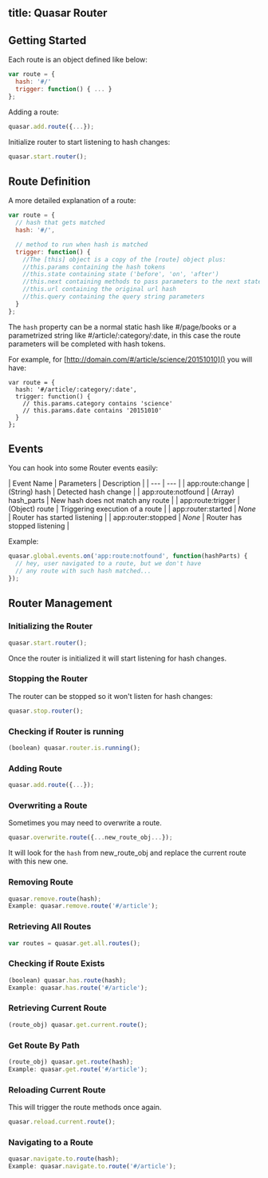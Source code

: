 title: Quasar Router
---

## Getting Started
Each route is an object defined like below:
``` js
var route = {
  hash: '#/'
  trigger: function() { ... }
};
```
Adding a route:
``` js
quasar.add.route({...});
```
Initialize router to start listening to hash changes:
``` js
quasar.start.router();
```

## Route Definition
A more detailed explanation of a route:
``` js
var route = {
  // hash that gets matched
  hash: '#/',

  // method to run when hash is matched
  trigger: function() {
    //The [this] object is a copy of the [route] object plus:
    //this.params containing the hash tokens
    //this.state containing state ('before', 'on', 'after')
    //this.next containing methods to pass parameters to the next state
    //this.url containing the original url hash
    //this.query containing the query string parameters
  }
};
```
The `hash` property can be a normal static hash like #/page/books or a parametrized string like #/article/:category/:date, in this case the route parameters will be completed with hash tokens.

For example, for [http://domain.com/#/article/science/20151010]() you will have:
```
var route = {
  hash: '#/article/:category/:date',
  trigger: function() {
    // this.params.category contains 'science'
    // this.params.date contains '20151010'
  }
};
```

## Events
You can hook into some Router events easily:

| Event Name | Parameters | Description |
| --- | --- |
| app:route:change | (String) hash | Detected hash change |
| app:route:notfound | (Array) hash_parts | New hash does not match any route |
| app:route:trigger | (Object) route | Triggering execution of a route |
| app:router:started | *None* | Router has started listening |
| app:router:stopped | *None* | Router has stopped listening |

Example:
``` js
quasar.global.events.on('app:route:notfound', function(hashParts) {
  // hey, user navigated to a route, but we don't have
  // any route with such hash matched...
});
```

## Router Management

### Initializing the Router
``` js
quasar.start.router();
```
Once the router is initialized it will start listening for hash changes.

### Stopping the Router
The router can be stopped so it won't listen for hash changes:
``` js
quasar.stop.router();
```

### Checking if Router is running
``` js
(boolean) quasar.router.is.running();
```

### Adding Route
``` js
quasar.add.route({...});
```

### Overwriting a Route
Sometimes you may need to overwrite a route.
``` js
quasar.overwrite.route({...new_route_obj...});
```
It will look for the `hash` from new_route_obj and replace the current route with this new one.

### Removing Route
``` js
quasar.remove.route(hash);
Example: quasar.remove.route('#/article');
```

### Retrieving All Routes
``` js
var routes = quasar.get.all.routes();
```

### Checking if Route Exists
``` js
(boolean) quasar.has.route(hash);
Example: quasar.has.route('#/article');
```

### Retrieving Current Route
``` js
(route_obj) quasar.get.current.route();
```

### Get Route By Path
``` js
(route_obj) quasar.get.route(hash);
Example: quasar.get.route('#/article');
```

### Reloading Current Route
This will trigger the route methods once again.
``` js
quasar.reload.current.route();
```

### Navigating to a Route
``` js
quasar.navigate.to.route(hash);
Example: quasar.navigate.to.route('#/article');
```
